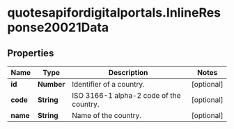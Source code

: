 # quotesapifordigitalportals.InlineResponse20021Data

## Properties

Name | Type | Description | Notes
------------ | ------------- | ------------- | -------------
**id** | **Number** | Identifier of a country. | [optional] 
**code** | **String** | ISO 3166-1 alpha-2 code of the country. | [optional] 
**name** | **String** | Name of the country. | [optional] 


